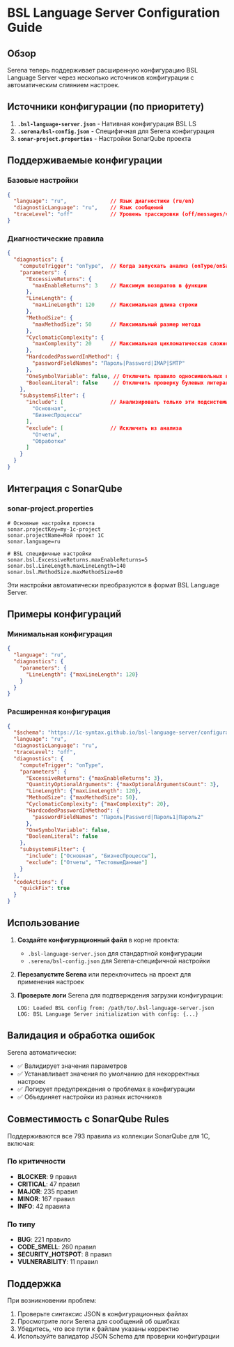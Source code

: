 # BSL Language Server Configuration Guide

## Обзор

Serena теперь поддерживает расширенную конфигурацию BSL Language Server через несколько источников конфигурации с автоматическим слиянием настроек.

## Источники конфигурации (по приоритету)

1. **`.bsl-language-server.json`** - Нативная конфигурация BSL LS
2. **`.serena/bsl-config.json`** - Специфичная для Serena конфигурация
3. **`sonar-project.properties`** - Настройки SonarQube проекта

## Поддерживаемые конфигурации

### Базовые настройки

```json
{
  "language": "ru",              // Язык диагностики (ru/en)
  "diagnosticLanguage": "ru",    // Язык сообщений
  "traceLevel": "off"            // Уровень трассировки (off/messages/verbose)
}
```

### Диагностические правила

```json
{
  "diagnostics": {
    "computeTrigger": "onType",  // Когда запускать анализ (onType/onSave)
    "parameters": {
      "ExcessiveReturns": {
        "maxEnableReturns": 3    // Максимум возвратов в функции
      },
      "LineLength": {
        "maxLineLength": 120     // Максимальная длина строки
      },
      "MethodSize": {
        "maxMethodSize": 50      // Максимальный размер метода
      },
      "CyclomaticComplexity": {
        "maxComplexity": 20      // Максимальная цикломатическая сложность
      },
      "HardcodedPasswordInMethod": {
        "passwordFieldNames": "Пароль|Password|IMAP|SMTP"
      },
      "OneSymbolVariable": false, // Отключить правило односимвольных переменных
      "BooleanLiteral": false     // Отключить проверку булевых литералов
    },
    "subsystemsFilter": {
      "include": [               // Анализировать только эти подсистемы
        "Основная",
        "БизнесПроцессы"
      ],
      "exclude": [               // Исключить из анализа
        "Отчеты",
        "Обработки"
      ]
    }
  }
}
```

## Интеграция с SonarQube

### sonar-project.properties

```properties
# Основные настройки проекта
sonar.projectKey=my-1c-project
sonar.projectName=Мой проект 1С
sonar.language=ru

# BSL специфичные настройки
sonar.bsl.ExcessiveReturns.maxEnableReturns=5
sonar.bsl.LineLength.maxLineLength=140
sonar.bsl.MethodSize.maxMethodSize=60
```

Эти настройки автоматически преобразуются в формат BSL Language Server.

## Примеры конфигураций

### Минимальная конфигурация

```json
{
  "language": "ru",
  "diagnostics": {
    "parameters": {
      "LineLength": {"maxLineLength": 120}
    }
  }
}
```

### Расширенная конфигурация

```json
{
  "$schema": "https://1c-syntax.github.io/bsl-language-server/configuration/schema.json",
  "language": "ru",
  "diagnosticLanguage": "ru",
  "traceLevel": "off",
  "diagnostics": {
    "computeTrigger": "onType",
    "parameters": {
      "ExcessiveReturns": {"maxEnableReturns": 3},
      "QuantityOptionalArguments": {"maxOptionalArgumentsCount": 3},
      "LineLength": {"maxLineLength": 120},
      "MethodSize": {"maxMethodSize": 50},
      "CyclomaticComplexity": {"maxComplexity": 20},
      "HardcodedPasswordInMethod": {
        "passwordFieldNames": "Пароль|Password|Пароль1|Пароль2"
      },
      "OneSymbolVariable": false,
      "BooleanLiteral": false
    },
    "subsystemsFilter": {
      "include": ["Основная", "БизнесПроцессы"],
      "exclude": ["Отчеты", "ТестовыеДанные"]
    }
  },
  "codeActions": {
    "quickFix": true
  }
}
```

## Использование

1. **Создайте конфигурационный файл** в корне проекта:
   - `.bsl-language-server.json` для стандартной конфигурации
   - `.serena/bsl-config.json` для Serena-специфичной настройки

2. **Перезапустите Serena** или переключитесь на проект для применения настроек

3. **Проверьте логи** Serena для подтверждения загрузки конфигурации:
   ```
   LOG: Loaded BSL config from: /path/to/.bsl-language-server.json
   LOG: BSL Language Server initialization with config: {...}
   ```

## Валидация и обработка ошибок

Serena автоматически:
- ✅ Валидирует значения параметров
- ✅ Устанавливает значения по умолчанию для некорректных настроек
- ✅ Логирует предупреждения о проблемах в конфигурации
- ✅ Объединяет настройки из разных источников

## Совместимость с SonarQube Rules

Поддерживаются все 793 правила из коллекции SonarQube для 1С, включая:

### По критичности
- **BLOCKER**: 9 правил
- **CRITICAL**: 47 правил
- **MAJOR**: 235 правил
- **MINOR**: 167 правил
- **INFO**: 42 правила

### По типу
- **BUG**: 221 правило
- **CODE_SMELL**: 260 правил
- **SECURITY_HOTSPOT**: 8 правил
- **VULNERABILITY**: 11 правил

## Поддержка

При возникновении проблем:
1. Проверьте синтаксис JSON в конфигурационных файлах
2. Просмотрите логи Serena для сообщений об ошибках
3. Убедитесь, что все пути к файлам указаны корректно
4. Используйте валидатор JSON Schema для проверки конфигурации